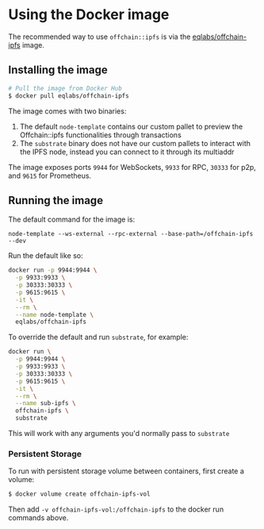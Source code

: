 # Using the Docker image

The recommended way to use `offchain::ipfs` is via the [eqlabs/offchain-ipfs] image.

[eqlabs/offchain-ipfs]: https://hub.docker.com/r/eqlabs/offchain-ipfs

## Installing the image

```bash
# Pull the image from Docker Hub
$ docker pull eqlabs/offchain-ipfs
```

The image comes with two binaries:

1. The default `node-template` contains our custom pallet to preview the Offchain::ipfs
functionalities through transactions
2. The `substrate` binary does not have our custom pallets to interact with the IPFS node,
instead you can connect to it through its multiaddr

The image exposes ports `9944` for WebSockets, `9933` for RPC, `30333` for p2p, and `9615` for
Prometheus.

## Running the image

The default command for the image is:

`node-template --ws-external --rpc-external --base-path=/offchain-ipfs --dev`

Run the default like so:

```bash
docker run -p 9944:9944 \
  -p 9933:9933 \
  -p 30333:30333 \
  -p 9615:9615 \
  -it \
  --rm \
  --name node-template \
  eqlabs/offchain-ipfs
```

To override the default and run `substrate`, for example:

```bash
docker run \
  -p 9944:9944 \
  -p 9933:9933 \
  -p 30333:30333 \
  -p 9615:9615 \
  -it \
  --rm \
  --name sub-ipfs \
  offchain-ipfs \
  substrate
```

This will work with any arguments you'd normally pass to `substrate`

### Persistent Storage

To run with persistent storage volume between containers, first create a volume:

```bash
$ docker volume create offchain-ipfs-vol
```

Then add `-v offchain-ipfs-vol:/offchain-ipfs` to the docker run commands above.
